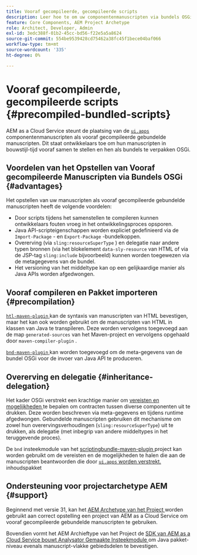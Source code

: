 ```yaml
---
title: Vooraf gecompileerde, gecompileerde scripts
description: Leer hoe te om uw componentenmanuscripten via bundels OSGi aan de Cloud Service van Adobe Experience Manager op te stellen.
feature: Core Components, AEM Project Archetype
role: Architect, Developer, Admin
exl-id: 3edc388f-01b2-45cc-bd56-f22e5a5a8624
source-git-commit: 554be9539428cd75462a38fc45f1bece04baf066
workflow-type: tm+mt
source-wordcount: '335'
ht-degree: 0%

---
```



# Vooraf gecompileerde, gecompileerde scripts {#precompiled-bundled-scripts}

AEM as a Cloud Service steunt de plaatsing van de [`ui.apps` ](https://experienceleague.adobe.com/docs/experience-manager-cloud-service/implementing/developing/aem-project-content-package-structure.html?lang=nl-NL#code-packages-%2F-osgi-bundles) componentenmanuscripten als vooraf gecompileerde gebundelde manuscripten. Dit staat ontwikkelaars toe om hun manuscripten in bouwstijl-tijd vooraf samen te stellen en hen als bundels te verpakken OSGi.

## Voordelen van het Opstellen van Vooraf gecompileerde Manuscripten via Bundels OSGi {#advantages}

Het opstellen van uw manuscripten als vooraf gecompileerde gebundelde manuscripten heeft de volgende voordelen:

+ Door scripts tijdens het samenstellen te compileren kunnen ontwikkelaars fouten vroeg in het ontwikkelingsproces opsporen.
+ Java API-scripteigenschappen worden expliciet gedefinieerd via de `Import-Package` - en `Export-Package` -bundelkoppen.
+ Overerving (via `sling:resourceSuperType` ) en delegatie naar andere typen bronnen (via het blokelement `data-sly-resource` van HTML of via de JSP-tag `sling:include` bijvoorbeeld) kunnen worden toegewezen via de metagegevens van de bundel.
+ Het versioning van het middeltype kan op een gelijkaardige manier als Java APIs worden afgedwongen.

## Vooraf compileren en Pakket importeren {#precompilation}

[`htl-maven-plugin` ](https://sling.apache.org/components/htl-maven-plugin/index.html) kan de syntaxis van manuscripten van HTML bevestigen, maar het kan ook worden gebruikt om de manuscripten van HTML in klassen van Java te transpileren. Deze worden vervolgens toegevoegd aan de map `generated-sources` van het Maven-project en vervolgens opgehaald door `maven-compiler-plugin` .

[`bnd-maven-plugin` ](https://github.com/bndtools/bnd/tree/master/maven/bnd-maven-plugin) kan worden toegevoegd om de meta-gegevens van de bundel OSGi voor de invoer van Java API te produceren.

## Overerving en delegatie {#inheritance-delegation}

Het kader OSGi verstrekt een krachtige manier om [ vereisten en mogelijkheden ](https://docs.osgi.org/specification/osgi.core/7.0.0/framework.module.html#framework.module.dependencies) te bepalen om contracten tussen diverse componenten uit te drukken. Deze worden beschreven via meta-gegevens en tijdens runtime afgedwongen. Gebundelde manuscripten gebruiken dit mechanisme om zowel hun overervingsverhoudingen (`sling:resourceSuperType`) uit te drukken, als delegatie (met inbegrip van andere middeltypes in het teruggevende proces).

De `bnd` insteekmodule van het [ scriptingbundle-maven-plugin ](https://sling.apache.org/components/scriptingbundle-maven-plugin/bnd.html) project kan worden gebruikt om de vereisten en de mogelijkheden te halen die aan de manuscripten beantwoorden die door [`ui.apps` worden verstrekt.](https://experienceleague.adobe.com/docs/experience-manager-cloud-service/implementing/developing/aem-project-content-package-structure.html?lang=nl-NL#code-packages-%2F-osgi-bundles) inhoudspakket

## Ondersteuning voor projectarchetype AEM {#support}

Beginnend met versie 31, kan het [ AEM Archetype van het Project ](https://experienceleague.adobe.com/docs/experience-manager-core-components/using/developing/archetype/using.html?lang=nl-NL) worden gebruikt aan correct opstelling een project van AEM as a Cloud Service om vooraf gecompileerde gebundelde manuscripten te gebruiken.

Bovendien vormt het AEM Archieftype van het Project de [ SDK van AEM as a Cloud Service bouwt Analysator Gemaakte Insteekmodule ](/help/developing/archetype/build-analyzer-maven-plugin.md) om Java pakket-niveau evenals manuscript-vlakke gebiedsdelen te bevestigen.
